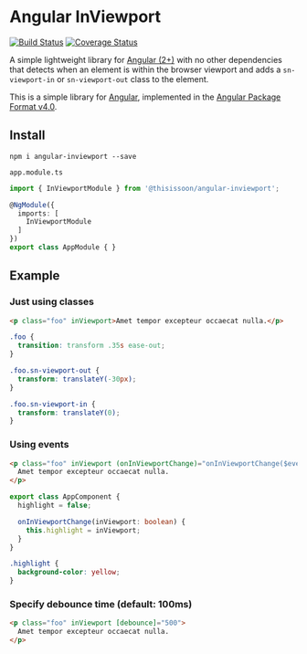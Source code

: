 # Angular InViewport
[![Build Status][travis-badge]][travis-badge-url]
[![Coverage Status][coveralls-badge]][coveralls-badge-url]

A simple lightweight library for [Angular (2+)][angular] with no other dependencies that detects when an element is within the browser viewport and adds a `sn-viewport-in` or `sn-viewport-out` class to the element.

This is a simple library for [Angular][angular], implemented in the [Angular Package Format v4.0](https://docs.google.com/document/d/1CZC2rcpxffTDfRDs6p1cfbmKNLA6x5O-NtkJglDaBVs/edit#heading=h.k0mh3o8u5hx).


## Install

`npm i angular-inviewport --save`

`app.module.ts`
```ts
import { InViewportModule } from '@thisissoon/angular-inviewport';

@NgModule({
  imports: [
    InViewportModule
  ]
})
export class AppModule { }
```


## Example

### Just using classes

```html
<p class="foo" inViewport>Amet tempor excepteur occaecat nulla.</p>
```

```css
.foo {
  transition: transform .35s ease-out;
}

.foo.sn-viewport-out {
  transform: translateY(-30px);
}

.foo.sn-viewport-in {
  transform: translateY(0);
}
```

### Using events

```html
<p class="foo" inViewport (onInViewportChange)="onInViewportChange($event)">
  Amet tempor excepteur occaecat nulla.
</p>
```

```ts
export class AppComponent {
  highlight = false;

  onInViewportChange(inViewport: boolean) {
    this.highlight = inViewport;
  }
}
```

```css
.highlight {
  background-color: yellow;
}
```

### Specify debounce time (default: 100ms)

```html
<p class="foo" inViewport [debounce]="500">
  Amet tempor excepteur occaecat nulla.
</p>
```

[travis-badge]: https://travis-ci.org/thisissoon/angular-inviewport.svg?branch=master
[travis-badge-url]: https://travis-ci.org/thisissoon/angular-inviewport
[coveralls-badge]: https://coveralls.io/repos/github/thisissoon/angular-inviewport/badge.svg?branch=master
[coveralls-badge-url]: https://coveralls.io/github/thisissoon/angular-inviewport?branch=master
[angular]: https://angular.io/
